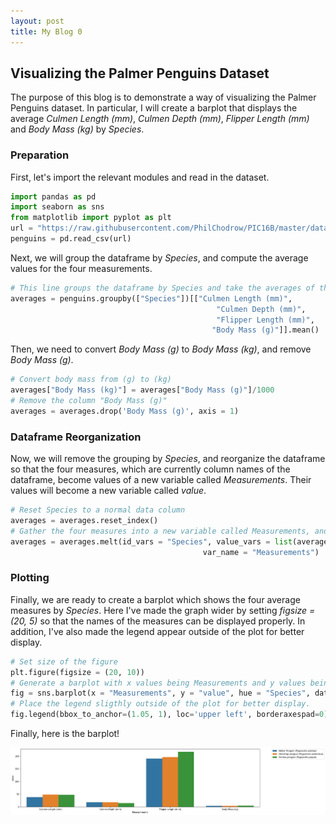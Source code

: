 ```yaml
---
layout: post
title: My Blog 0
---
```


## Visualizing the Palmer Penguins Dataset

The purpose of this blog is to demonstrate a way of visualizing the Palmer Penguins dataset. In particular, I will create a barplot that displays the average *Culmen Length (mm)*, *Culmen Depth (mm)*, *Flipper Length (mm)* and *Body Mass (kg)* by *Species*.

### Preparation

First, let's import the relevant modules and read in the dataset.


```python
import pandas as pd
import seaborn as sns 
from matplotlib import pyplot as plt
url = "https://raw.githubusercontent.com/PhilChodrow/PIC16B/master/datasets/palmer_penguins.csv"
penguins = pd.read_csv(url)
```

Next, we will group the dataframe by *Species*, and compute the average values for the four measurements.


```python
# This line groups the dataframe by Species and take the averages of the four measurements.
averages = penguins.groupby(["Species"])[["Culmen Length (mm)",
                                              "Culmen Depth (mm)",
                                              "Flipper Length (mm)",
                                             "Body Mass (g)"]].mean()
```

Then, we need to convert *Body Mass (g)* to *Body Mass (kg)*, and remove *Body Mass (g)*. 


```python
# Convert body mass from (g) to (kg)
averages["Body Mass (kg)"] = averages["Body Mass (g)"]/1000 
# Remove the column "Body Mass (g)"
averages = averages.drop('Body Mass (g)', axis = 1) 
```

### Dataframe Reorganization

Now, we will remove the grouping by *Species*, and reorganize the dataframe so that the four measures, which are currently column names of the dataframe, become values of a new variable called *Measurements*. Their values will become a new variable called *value*. 


```python
# Reset Species to a normal data column
averages = averages.reset_index() 
# Gather the four measures into a new variable called Measurements, and have their values be a new variable called Value.
averages = averages.melt(id_vars = "Species", value_vars = list(averages.columns)[1:],
                                           var_name = "Measurements")
```

### Plotting

Finally, we are ready to create a barplot which shows the four average measures by *Species*. Here I've made the graph wider by setting *figsize = (20, 5)* so that the names of the measures can be displayed properly. In addition, I've also made the legend appear outside of the plot for better display. 


```python
# Set size of the figure
plt.figure(figsize = (20, 10))
# Generate a barplot with x values being Measurements and y values being Value. Have the bars color coded by Species. 
fig = sns.barplot(x = "Measurements", y = "value", hue = "Species", data = averages)
# Place the legend sligthly outside of the plot for better display. 
fig.legend(bbox_to_anchor=(1.05, 1), loc='upper left', borderaxespad=0)
```

Finally, here is the barplot!
    
![Barplot of penguins' body measurements by species](../images/penguins.png)

